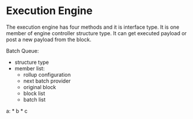 # Execution Engine

The execution engine has four methods and it is interface type. It is one member of engine controller structure type. It can get executed payload or post a new payload from the block.

Batch Queue:
  * structure type
  * member list:
    * rollup configuration
    * next batch provider
    * original block
    * block list
    * batch list

a:
    * b
    * c
